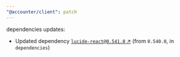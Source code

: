 ```yaml
---
"@accounter/client": patch
---
```

dependencies updates:
  - Updated dependency [`lucide-react@0.541.0` ↗︎](https://www.npmjs.com/package/lucide-react/v/0.541.0) (from `0.540.0`, in `dependencies`)
